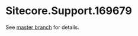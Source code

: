 # Sitecore.Support.169679

See [master branch](https://github.com/sitecoresupport/Sitecore.Support.169679) for details.